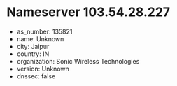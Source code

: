 # Nameserver 103.54.28.227

* as_number: 135821
* name: Unknown
* city: Jaipur
* country: IN
* organization: Sonic Wireless Technologies
* version: Unknown
* dnssec: false
